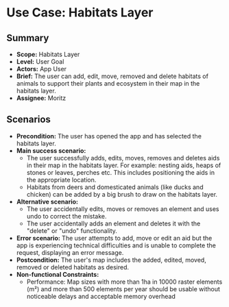# Use Case: Habitats Layer

## Summary

- **Scope:** Habitats Layer
- **Level:** User Goal
- **Actors:** App User
- **Brief:** The user can add, edit, move, removed and delete habitats of animals to support their plants and ecosystem in their map in the habitats layer.
- **Assignee:** Moritz

## Scenarios

- **Precondition:**
  The user has opened the app and has selected the habitats layer.
- **Main success scenario:**
  - The user successfully adds, edits, moves, removes and deletes aids in their map in the habitats layer.
    For example: nesting aids, heaps of stones or leaves, perches etc.
    This includes positioning the aids in the appropriate location.
  - Habitats from deers and domesticated animals (like ducks and chicken) can be added by a big brush to draw on the habitats layer.
- **Alternative scenario:**
  - The user accidentally edits, moves or removes an element and uses undo to correct the mistake.
  - The user accidentally adds an element and deletes it with the "delete" or "undo" functionality.
- **Error scenario:**
  The user attempts to add, move or edit an aid but the app is experiencing technical difficulties and is unable to complete the request, displaying an error message.
- **Postcondition:**
  The user's map includes the added, edited, moved, removed or deleted habitats as desired.
- **Non-functional Constraints:**
  - Performance: Map sizes with more than 1ha in 10000 raster elements (m²) and more than 500 elements per year should be usable without noticeable delays and acceptable memory overhead
